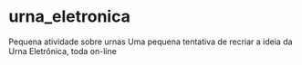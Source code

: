 # urna_eletronica
Pequena atividade sobre urnas
Uma pequena tentativa de recriar a ideia da Urna Eletrônica, toda on-line

